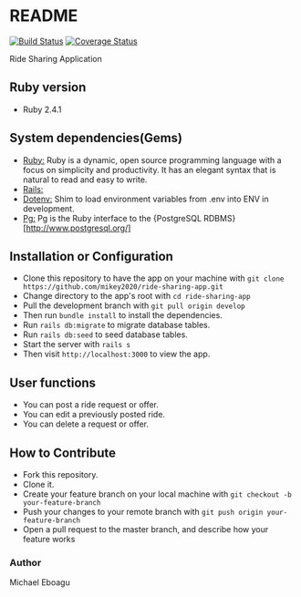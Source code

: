 # README

[![Build Status](https://travis-ci.org/mikey2020/ride-sharing-app.svg?branch=develop)](https://travis-ci.org/mikey2020/ride-sharing-app) [![Coverage Status](https://coveralls.io/repos/github/mikey2020/ride-sharing-app/badge.svg?branch=develop)](https://coveralls.io/github/mikey2020/ride-sharing-app?branch=develop)

Ride Sharing Application

## Ruby version
 - Ruby 2.4.1

## System dependencies(Gems)
 * [Ruby:](https://www.ruby-lang.org/en/) Ruby is a dynamic, open source programming language with a focus on simplicity and productivity. It has an elegant syntax that is natural to read and easy to write.
 * [Rails:](https://rubyonrails.org//)
 * [Dotenv:](https://github.com/bkeepers/dotenv) Shim to load environment variables from .env into ENV in development.
 * [Pg:](https://rubygems.org/gems/pg/versions/0.18.4) Pg is the Ruby interface to the {PostgreSQL RDBMS}[http://www.postgresql.org/]
 
## Installation or Configuration
- Clone this repository to have the app on your machine with ```git clone https://github.com/mikey2020/ride-sharing-app.git```
- Change directory to the app's root with ```cd ride-sharing-app```
- Pull the development branch with ```git pull origin develop```
- Then run ```bundle install```  to install the dependencies.
- Run ```rails db:migrate``` to migrate database tables.
- Run ```rails db:seed``` to seed database tables.
- Start the server with ```rails s```
- Then visit ```http://localhost:3000``` to view the app.

## User functions
- You can post a ride request or offer.
- You can edit a previously posted ride.
- You can delete a request or offer. 

## How to Contribute
- Fork this repository.
- Clone it.
- Create your feature branch on your local machine with ```git checkout -b your-feature-branch```
- Push your changes to your remote branch with ```git push origin your-feature-branch```
- Open a pull request to the master branch, and describe how your feature works

### Author
Michael Eboagu
